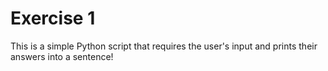 # Exercise 1

This is a simple Python script that requires the user's input and prints their answers into a sentence!
